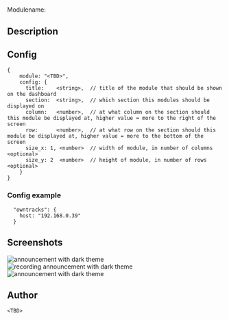 # <TBD>

Modulename: <TBD>


## Description

<TBD>


## Config

    {
        module: "<TBD>",
        config: {
          title:    <string>,  // title of the module that should be shown on the dashboard
          section:  <string>,  // which section this modules should be displayed on
          column:   <number>,  // at what column on the section should this module be displayed at, higher value = more to the right of the screen
          row:      <number>,  // at what row on the section should this module be displayed at, higher value = more to the bottom of the screen
          size_x: 1, <number>  // width of module, in number of columns <optional>
          size_y: 2  <number>  // height of module, in number of rows <optional>
        }
    }


### Config example

      "owntracks": {
        host: "192.168.0.39"
      }

## Screenshots

![announcement with dark theme](doc/announce-dark.png "Announce - dark theme") &nbsp; ![ recording announcement with dark theme](doc/announce-dark-recording.png "Announce - recording announcement") &nbsp; ![announcement with dark theme](doc/announce-light.png "Announce - light theme")


## Author

    <TBD>
